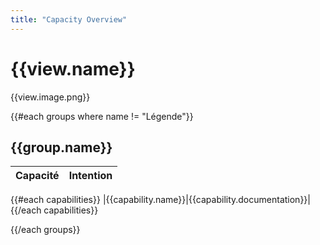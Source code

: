 ```yaml
---
title: "Capacity Overview"
---
```


# {{view.name}}

{{view.image.png}}

{{#each groups where name != "Légende"}}
## {{group.name}}

|Capacité|Intention|
|-|-|
{{#each capabilities}}
|{{capability.name}}|{{capability.documentation}}|
{{/each capabilities}}

{{/each groups}}

